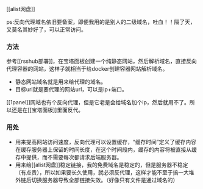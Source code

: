 [[alist网盘]]

ps:反向代理域名依旧要备案，即便我用的是别人的二级域名，吐血！！隔了天，又莫名其妙好了，可以正常访问。
### 方法
参考[[rsshub部署]]，在宝塔面板创建一个纯静态网站，然后解析域名，直接反向代理容器的网站，这样子就相当于给docker创建容器网站解析域名。

- 静态网站域名就是用来给代理的域名。
- 目标url就是要代理的网站url，可以是ip+端口。

[[1panel]]网站也有个反向代理，但是它老是会给域名加个ip，然后就用不了。所以还是在[[宝塔面板]]里面反代。

### 用处
- 用来提高网站访问速度，反向代理可以设置缓存，“缓存时间”定义了缓存内容在缓存服务器上保留的时间长度，在这个时间段内，缓存的内容将被直接从缓存中提供，而不需要每次都请求后端服务器。
- 用来给[[alist网盘]]稳定链接，我的免费域名是稳定的，但是服务器不稳定（有点贵），所以如果要长久使用，就必须反代理，这样才能不至于搞一大堆外链后切换服务器导致全部链接失效。（好像只有文件是通过域名的）